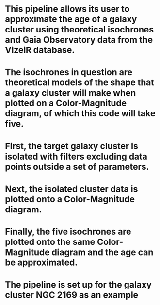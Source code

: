 # This pipeline allows its user to approximate the age of a galaxy cluster using theoretical isochrones and Gaia Observatory data from the VizeiR database. 
# The isochrones in question are theoretical models of the shape that a galaxy cluster will make when plotted on a Color-Magnitude diagram, of which this code will take five.
# First, the target galaxy cluster is isolated with filters excluding data points outside a set of parameters.
# Next, the isolated cluster data is plotted onto a Color-Magnitude diagram.
# Finally, the five isochrones are plotted onto the same Color-Magnitude diagram and the age can be approximated.
# The pipeline is set up for the galaxy cluster NGC 2169 as an example
